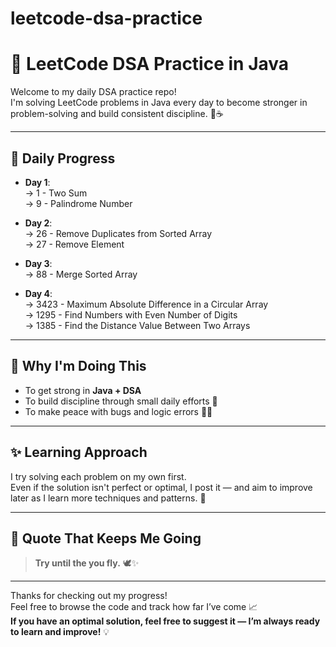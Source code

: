 # leetcode-dsa-practice
# 🚀 LeetCode DSA Practice in Java

Welcome to my daily DSA practice repo!  
I'm solving LeetCode problems in Java every day to become stronger in problem-solving and build consistent discipline. 🧠☕

---
## 📅 Daily Progress

- **Day 1**:  
  → 1 - Two Sum  
  → 9 - Palindrome Number  

- **Day 2**:  
  → 26 - Remove Duplicates from Sorted Array  
  → 27 - Remove Element  

- **Day 3**:  
  → 88 - Merge Sorted Array  

- **Day 4**:  
  → 3423 - Maximum Absolute Difference in a Circular Array  
  → 1295 - Find Numbers with Even Number of Digits  
  → 1385 - Find the Distance Value Between Two Arrays  

---
## 🚀 Why I'm Doing This

- To get strong in **Java + DSA**
- To build discipline through small daily efforts 🧱
- To make peace with bugs and logic errors 😤🐞

---
## ✨ Learning Approach

I try solving each problem on my own first.  
Even if the solution isn't perfect or optimal, I post it — and aim to improve later as I learn more techniques and patterns. 🚧

---

## 📖 Quote That Keeps Me Going

> **Try until the you fly.** 🕊️✨

---

Thanks for checking out my progress!  
Feel free to browse the code and track how far I’ve come 📈  
**If you have an optimal solution, feel free to suggest it — I’m always ready to learn and improve!** 💡
